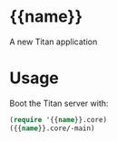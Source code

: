 # {{name}}

A new Titan application

# Usage

Boot the Titan server with:

```clojure
(require '{{name}}.core)
({{name}}.core/-main)
```

